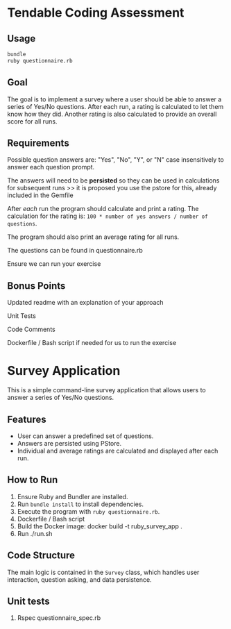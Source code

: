 # Tendable Coding Assessment

## Usage

```sh
bundle
ruby questionnaire.rb
```

## Goal

The goal is to implement a survey where a user should be able to answer a series of Yes/No questions. After each run, a rating is calculated to let them know how they did. Another rating is also calculated to provide an overall score for all runs.

## Requirements

Possible question answers are: "Yes", "No", "Y", or "N" case insensitively to answer each question prompt.

The answers will need to be **persisted** so they can be used in calculations for subsequent runs >> it is proposed you use the pstore for this, already included in the Gemfile

After _each_ run the program should calculate and print a rating. The calculation for the rating is: `100 * number of yes answers / number of questions`.

The program should also print an average rating for all runs.

The questions can be found in questionnaire.rb

Ensure we can run your exercise

## Bonus Points

Updated readme with an explanation of your approach

Unit Tests

Code Comments

Dockerfile / Bash script if needed for us to run the exercise

# Survey Application

This is a simple command-line survey application that allows users to answer a series of Yes/No questions.

## Features

- User can answer a predefined set of questions.
- Answers are persisted using PStore.
- Individual and average ratings are calculated and displayed after each run.

## How to Run

1. Ensure Ruby and Bundler are installed.
2. Run `bundle install` to install dependencies.
3. Execute the program with `ruby questionnaire.rb`.
4. Dockerfile / Bash script 
5. Build the Docker image: docker build -t ruby_survey_app .
5. Run ./run.sh



## Code Structure

The main logic is contained in the `Survey` class, which handles user interaction, question asking, and data persistence.

## Unit tests
1. Rspec questionnaire_spec.rb
